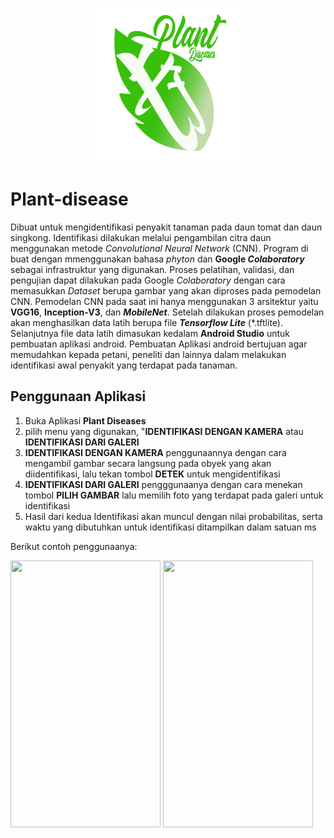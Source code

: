 <p align="center"><img src="logo.png" width="250" height="250" align="center"></p>

# Plant-disease
  Dibuat untuk mengidentifikasi penyakit tanaman pada daun tomat dan daun singkong. Identifikasi dilakukan melalui pengambilan citra daun menggunakan metode <i>Convolutional Neural Network</i> (CNN). Program di buat dengan mmenggunakan bahasa <i>phyton</i> dan <b>Google <i>Colaboratory</i></b> sebagai infrastruktur yang digunakan. 
  Proses pelatihan, validasi, dan pengujian dapat dilakukan pada Google <i>Colaboratory</i> dengan cara memasukkan <i>Dataset</i> berupa gambar yang akan diproses pada pemodelan CNN. Pemodelan CNN pada saat ini hanya menggunakan 3 arsitektur yaitu <b>VGG16</b>, <b>Inception-V3</b>, dan <b><i>MobileNet</i></b>. Setelah dilakukan proses pemodelan akan menghasilkan data latih berupa file <i><b>Tensorflow Lite</b></i> (*.tftlite).
  Selanjutnya file data latih dimasukan kedalam <b>Android Studio</b> untuk pembuatan aplikasi android. Pembuatan Aplikasi android bertujuan agar memudahkan kepada petani, peneliti dan lainnya dalam melakukan identifikasi awal penyakit yang terdapat pada tanaman.

## Penggunaan Aplikasi
1. Buka Aplikasi <b>Plant Diseases</b>
2. pilih menu yang digunakan, "<b>IDENTIFIKASI DENGAN KAMERA</b> atau <b>IDENTIFIKASI DARI GALERI</b>
3. <b>IDENTIFIKASI DENGAN KAMERA</b> penggunaannya dengan cara mengambil gambar secara langsung pada obyek yang akan diidentifikasi, lalu tekan tombol <b>DETEK</b> untuk mengidentifikasi
4. <b>IDENTIFIKASI DARI GALERI</b> pengggunaanya dengan cara menekan tombol <b>PILIH  GAMBAR</b> lalu memilih foto yang terdapat pada galeri untuk identifikasi
5. Hasil dari kedua Identifikasi akan muncul dengan nilai probabilitas, serta waktu yang dibutuhkan untuk identifikasi ditampilkan dalam satuan ms

Berikut contoh penggunaanya:

<img src="Data Hasil Uji/Tutarial-1.gif" width="240" height="427"> <img src="Data Hasil Uji/Tutorial-2.gif" width="240" height="427">
